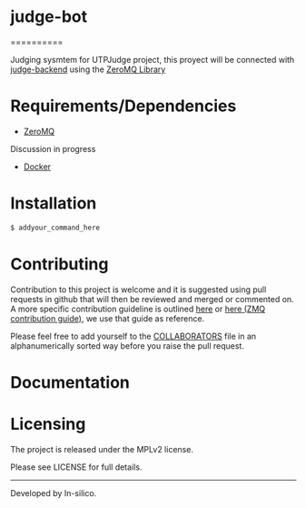 # judge-bot
==========

Judging sysmtem for UTPJudge project, this proyect will be connected
with [judge-backend](https://github.com/in-silico/judge-backend) 
using the [ZeroMQ Library](http://zeromq.org/)


Requirements/Dependencies
=========================

- [ZeroMQ](http://zeromq.org/)


Discussion in progress 
- [Docker](https://www.docker.com/)


Installation
============

```sh
$ addyour_command_here 
```

Contributing
============

Contribution to this project is welcome and it is suggested using pull requests
in github that will then be reviewed and merged or commented on. A more specific
contribution guideline is outlined [here](https://github.com/in-silico/Contribution-guide)
or [here (ZMQ contribution guide)](http://zeromq.org/docs:contributing), 
we use that guide as reference.

Please feel free to add yourself to the 
[COLLABORATORS](https://github.com/in-silico/judge-backend/blob/master/COLLABORATORS) 
file in an alphanumerically sorted way before you raise the pull request.

Documentation
=============


Licensing
=========

The project is released under the MPLv2 license.

Please see LICENSE for full details.

_______

Developed by In-silico.
